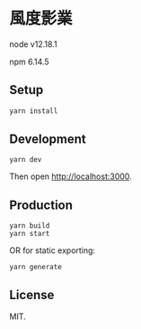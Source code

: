 # 風度影業 

node v12.18.1

npm 6.14.5


## Setup

```bash
yarn install
```

## Development

```
yarn dev
```

Then open [http://localhost:3000](http://localhost:3000).

## Production

```
yarn build
yarn start
```

OR for static exporting:

```
yarn generate
```

## License

MIT.
